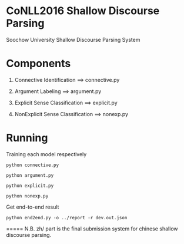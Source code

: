 CoNLL2016 Shallow Discourse Parsing
======
Soochow University Shallow Discourse Parsing System


Components
======
1. Connective Identification ==> connective.py

2. Argument Labeling ==> argument.py

3. Explicit Sense Classification ==> explicit.py

4. NonExplicit Sense Classification ==> nonexp.py

Running
======
Training each model respectively

``` python connective.py ```

``` python argument.py ```

``` python explicit.py ```

``` python nonexp.py ```

Get end-to-end result

``` python end2end.py -o ../report -r dev.out.json ```

=====
N.B. zh/ part is the final submission system for chinese shallow discourse parsing.
